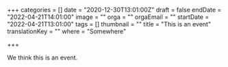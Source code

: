 +++
categories = []
date = "2020-12-30T13:01:00Z"
draft = false
endDate = "2022-04-21T14:01:00"
image = ""
orga = ""
orgaEmail = ""
startDate = "2022-04-21T13:01:00"
tags = []
thumbnail = ""
title = "This is an event"
translationKey = ""
where = "Somewhere"

+++

We think this is an event.
